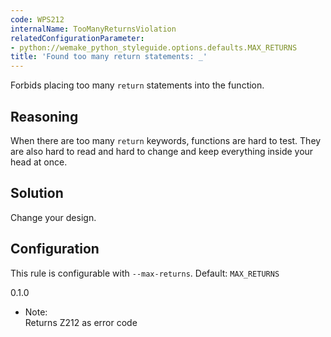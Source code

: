 ```yaml
---
code: WPS212
internalName: TooManyReturnsViolation
relatedConfigurationParameter:
- python://wemake_python_styleguide.options.defaults.MAX_RETURNS
title: 'Found too many return statements: _'
---
```


Forbids placing too many `return` statements into the function.

## Reasoning
When there are too many `return` keywords, functions are hard to
test. They are also hard to read and hard to change and keep
everything inside your head at once.

## Solution
Change your design.

## Configuration
This rule is configurable with `--max-returns`. Default:
`MAX_RETURNS`

<div class="versionadded">

0.1.0

</div>

  - Note:  
    Returns Z212 as error code